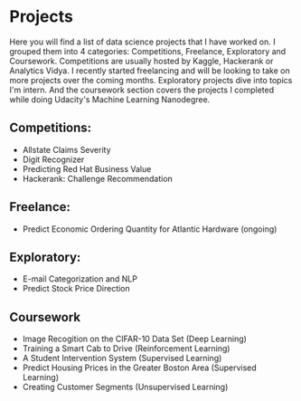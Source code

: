 # Projects

Here you will find a list of data science projects that I have worked on.  I grouped them into 4 categories: Competitions,  Freelance, Exploratory and Coursework.  Competitions are usually hosted by Kaggle, Hackerank or Analytics Vidya.  I recently started freelancing and will be looking to take on more projects over the coming months.  Exploratory projects dive into topics I'm intern.  And the coursework section covers the projects I completed while doing Udacity's Machine Learning Nanodegree.  

## Competitions:
* Allstate Claims Severity
* Digit Recognizer 
* Predicting Red Hat Business Value
* Hackerank: Challenge Recommendation

## Freelance:
* Predict Economic Ordering Quantity for Atlantic Hardware (ongoing)

## Exploratory:
* E-mail Categorization and NLP
* Predict Stock Price Direction

## Coursework
* Image Recogition on the CIFAR-10 Data Set (Deep Learning)
* Training a Smart Cab to Drive (Reinforcement Learning)
* A Student Intervention System (Supervised Learning)
* Predict Housing Prices in the Greater Boston Area (Supervised Learning)
* Creating Customer Segments (Unsupervised Learning)
